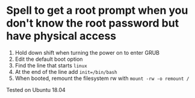  # Spell to get a root prompt when you don't know the root password but have physical access
 1. Hold down shift when turning the power on to enter GRUB
 2. Edit the default boot option
 3. Find the line that starts `linux`
 4. At the end of the line add `init=/bin/bash`
 5. When booted, remount the filesystem rw with `mount -rw -o remount /`
 
Tested on Ubuntu 18.04
